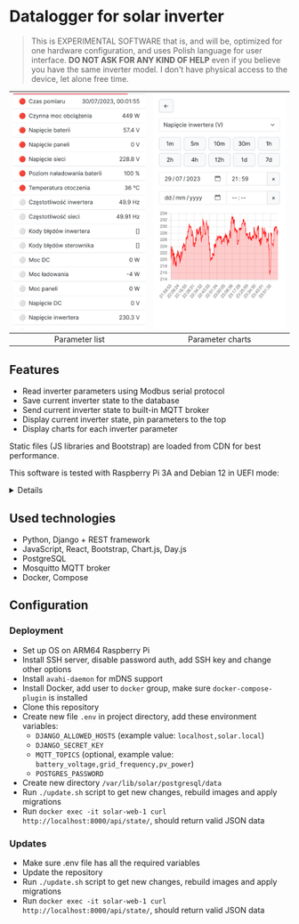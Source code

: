# Datalogger for solar inverter

> This is EXPERIMENTAL SOFTWARE that is, and will be, optimized for one hardware
> configuration, and uses Polish language for user interface. **DO NOT ASK FOR
> ANY KIND OF HELP** even if you believe you have the same inverter model. I
> don't have physical access to the device, let alone free time.

| ![](assets/scr1.png) | ![](assets/scr2.png) |
| :------------------: | :------------------: |
|    Parameter list    |   Parameter charts   |

## Features

- Read inverter parameters using Modbus serial protocol
- Save current inverter state to the database
- Send current inverter state to built-in MQTT broker
- Display current inverter state, pin parameters to the top
- Display charts for each inverter parameter

Static files (JS libraries and Bootstrap) are loaded from CDN for best
performance.

This software is tested with Raspberry Pi 3A and Debian 12 in UEFI mode:

<details>
<summary>Details</summary>

```
$ hostnamectl
 Static hostname: solar
       Icon name: computer-embedded
         Chassis: embedded
      Machine ID: (redacted)
         Boot ID: (redacted)
Operating System: Debian GNU/Linux 12 (bookworm)
          Kernel: Linux 6.1.0-10-arm64
    Architecture: arm64
 Hardware Vendor: Raspberry Pi Foundation
  Hardware Model: Raspberry Pi 3 Model A+
Firmware Version: UEFI Firmware v1.39

$ free
               total        used        free      shared  buff/cache   available
Mem:          412376      237984       12776       15372      186792      174392
Swap:        1048572       38912     1009660
```

</details>

## Used technologies

- Python, Django + REST framework
- JavaScript, React, Bootstrap, Chart.js, Day.js
- PostgreSQL
- Mosquitto MQTT broker
- Docker, Compose

## Configuration

### Deployment

- Set up OS on ARM64 Raspberry Pi
- Install SSH server, disable password auth, add SSH key and change other
  options
- Install `avahi-daemon` for mDNS support
- Install Docker, add user to `docker` group, make sure `docker-compose-plugin`
  is installed
- Clone this repository
- Create new file `.env` in project directory, add these environment variables:
  - `DJANGO_ALLOWED_HOSTS` (example value: `localhost,solar.local`)
  - `DJANGO_SECRET_KEY`
  - `MQTT_TOPICS` (optional, example value:
    `battery_voltage,grid_frequency,pv_power`)
  - `POSTGRES_PASSWORD`
- Create new directory `/var/lib/solar/postgresql/data`
- Run `./update.sh` script to get new changes, rebuild images and apply
  migrations
- Run `docker exec -it solar-web-1 curl http://localhost:8000/api/state/`,
  should return valid JSON data

### Updates

- Make sure .env file has all the required variables
- Update the repository
- Run `./update.sh` script to get new changes, rebuild images and apply
  migrations
- Run `docker exec -it solar-web-1 curl http://localhost:8000/api/state/`,
  should return valid JSON data
